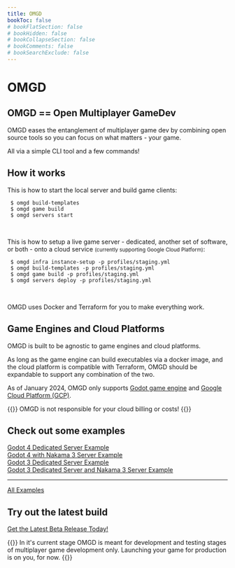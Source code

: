 ```yaml
---
title: OMGD
bookToc: false
# bookFlatSection: false
# bookHidden: false
# bookCollapseSection: false
# bookComments: false
# bookSearchExclude: false
---
```

# OMGD

## OMGD == Open Multiplayer GameDev

OMGD eases the entanglement of multiplayer game dev by combining open source tools so you can focus on what matters - your game.

All via a simple CLI tool and a few commands!
 
## How it works

This is how to start the local server and build game clients:

```tpl
 $ omgd build-templates
 $ omgd game build
 $ omgd servers start
```
<br />

This is how to setup a live game server - dedicated, another set of software, or both - onto a cloud service <small>(currently supporting Google Cloud Platform)</small>:

```tpl
 $ omgd infra instance-setup -p profiles/staging.yml
 $ omgd build-templates -p profiles/staging.yml
 $ omgd game build -p profiles/staging.yml
 $ omgd servers deploy -p profiles/staging.yml
```
<br />

OMGD uses Docker and Terraform for you to make everything work.

## Game Engines and Cloud Platforms

OMGD is built to be agnostic to game engines and cloud platforms.

As long as the game engine can build executables via a docker image, and the cloud platform is compatible with Terraform, OMGD should be expandable to support any combination of the two.

As of January 2024, OMGD only supports [Godot game engine](https://godotengine.org) and [Google Cloud Platform (GCP)](https://cloud.google.com/).

{{<hint danger>}}
OMGD is not responsible for your cloud billing or costs!
{{</hint>}}

## Check out some examples

[Godot 4 Dedicated Server Example](https://github.com/newnoiseworks/omgd-godot4-dedicated-example)
<br />
[Godot 4 with Nakama 3 Server Example](https://github.com/newnoiseworks/omgd-godot4-nakama3-example)
<br />
[Godot 3 Dedicated Server Example](https://github.com/newnoiseworks/omgd-godot3-dedicated-example)
<br />
[Godot 3 Dedicated Server and Nakama 3 Server Example](https://github.com/newnoiseworks/omgd-godot3-dedicated-nakama3-example)
<hr />

[All Examples](https://github.com/orgs/newnoiseworks/repositories?q=omgd+example&type=all&language=&sort=)

## Try out the latest build

[Get the Latest Beta Release Today!](https://github.com/newnoiseworks/omgd/releases)

{{<hint warning>}}
In it's current stage OMGD is meant for development and testing stages of multiplayer game development only. Launching your game for production is on you, for now.
{{</hint>}}
